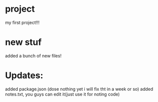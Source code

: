# project
my first project!!!

# new stuf
added a bunch of new files!
# Updates:
added package.json (dose nothing yet i will fix tht in a week or so)
added notes.txt, you guys can edit it(just use it for noting code)

